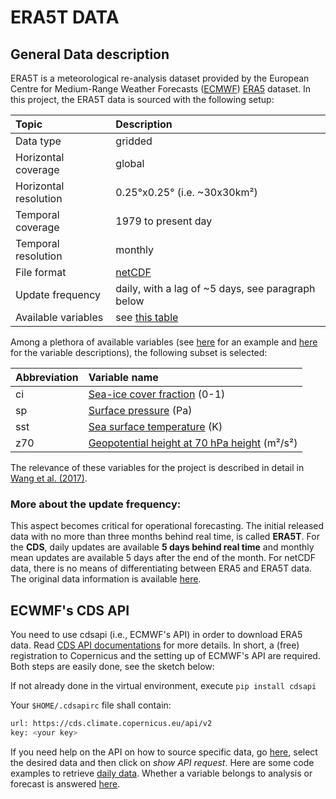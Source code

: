 # ERA5T DATA

## General Data description

ERA5T is a meteorological re-analysis dataset provided by the European Centre for Medium-Range Weather Forecasts ([ECMWF](https://www.ecmwf.int/)) [ERA5](https://confluence.ecmwf.int/display/CKB/ERA5%3A+data+documentation) dataset. In this project, the ERA5T data is sourced with the following setup:

| Topic | Description|
|:-------------|:-------------|
|Data type|gridded|
|Horizontal coverage| global|
|Horizontal resolution| 0.25°x0.25° (i.e. ~30x30km²)|
|Temporal coverage|	1979 to present day|
|Temporal resolution| monthly|
|File format| [netCDF](https://www.unidata.ucar.edu/software/netcdf/)|
|Update frequency| daily, with a lag of ~5 days, see paragraph below|
|Available variables| see [this table](https://cds.climate.copernicus.eu/cdsapp#!/dataset/reanalysis-era5-single-levels?tab=overview)|

Among a plethora of available variables (see [here](https://cds.climate.copernicus.eu/cdsapp#!/dataset/reanalysis-era5-single-levels?tab=overview) for an example and [here](https://confluence.ecmwf.int/display/CKB/ERA5%3A+data+documentation) for the variable descriptions), the following subset is selected:


| Abbreviation | Variable name|
|:-------------|:-------------|
| ci | [Sea-ice cover fraction](https://apps.ecmwf.int/codes/grib/param-db?id=31) (0-1)|
| sp | [Surface pressure](https://apps.ecmwf.int/codes/grib/param-db?id=134) (Pa) |
| sst | [Sea surface temperature](https://apps.ecmwf.int/codes/grib/param-db?id=34) (K) |
| z70 | [Geopotential height at 70 hPa height](https://apps.ecmwf.int/codes/grib/param-db?id=129) (m²/s²)|

The relevance of these variables for the project is described in detail in [Wang et al. (2017)](https://www.nature.com/articles/s41598-017-00353-y).


### More about the update frequency:
This aspect becomes critical for operational forecasting. The initial released data with no more than three months behind real time, is called **ERA5T**. For the **CDS**, daily updates are available **5 days behind real time** and monthly mean updates are available 5 days after the end of the month. For netCDF data, there is no means of differentiating between ERA5 and ERA5T data. The original data information is available [here](https://confluence.ecmwf.int/display/CKB/ERA5+data+documentation).

## ECWMF's CDS  API
You need to use cdsapi (i.e., ECMWF's API) in order to download ERA5 data. Read [CDS API documentations](https://cds.climate.copernicus.eu/api-how-to) for more details. In short, a (free) registration to Copernicus and the setting up of ECMWF's API are required. Both steps are easily done, see the sketch below:



If not already done in the virtual environment, execute `pip install cdsapi`


Your `$HOME/.cdsapirc` file shall contain:
```bash
url: https://cds.climate.copernicus.eu/api/v2
key: <your key>
```

If you need help on the API on how to source specific data, go [here](https://cds-dev.copernicus-climate.eu/cdsapp#!/dataset/reanalysis-era5-single-levels?tab=form), select the desired data and then click on *show API request*. Here are some code examples to retrieve [daily data](https://confluence.ecmwf.int/display/WEBAPI/ERA5+daily+retrieval+efficiency). Whether a variable belongs to analysis or forecast is answered [here](https://confluence.ecmwf.int/display/CKB/ERA5+data+documentation).
